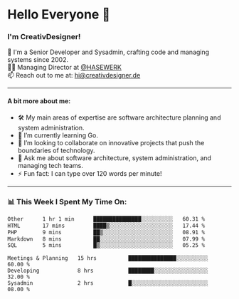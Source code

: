 # Hello Everyone 👋

### I'm CreativDesigner!

🔭 I'm a Senior Developer and Sysadmin, crafting code and managing systems since 2002.  
👨‍💼 Managing Director at [@HASEWERK](https://github.com/HASEWERK)  
📫 Reach out to me at: [hi@creativdesigner.de](mailto:hi@creativdesigner.de)  

---

#### A bit more about me:

- 🛠 My main areas of expertise are software architecture planning and system administration.
- 🌱 I’m currently learning Go.
- 👯 I’m looking to collaborate on innovative projects that push the boundaries of technology.
- 💬 Ask me about software architecture, system administration, and managing tech teams.
- ⚡ Fun fact: I can type over 120 words per minute!  

---

### 📊 **This Week I Spent My Time On:**

<!--START_SECTION:waka-->

```txt
Other      1 hr 1 min      ███████████████░░░░░░░░░░   60.31 %
HTML       17 mins         ████▒░░░░░░░░░░░░░░░░░░░░   17.44 %
PHP        9 mins          ██▒░░░░░░░░░░░░░░░░░░░░░░   08.91 %
Markdown   8 mins          ██░░░░░░░░░░░░░░░░░░░░░░░   07.99 %
SQL        5 mins          █▒░░░░░░░░░░░░░░░░░░░░░░░   05.25 %
```

<!--END_SECTION:waka-->

```text
Meetings & Planning   15 hrs          ███████████████░░░░░░░░░░   60.00 % 
Developing            8 hrs           ████████░░░░░░░░░░░░░░░░░   32.00 % 
Sysadmin              2 hrs           █░░░░░░░░░░░░░░░░░░░░░░░░   08.00 %

